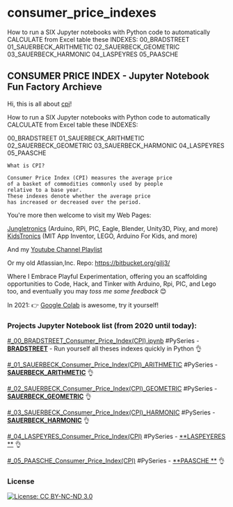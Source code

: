 # consumer_price_indexes
How to run a SIX Jupyter notebooks with Python code to automatically CALCULATE from Excel table these INDEXES: 00_BRADSTREET 01_SAUERBECK_ARITHMETIC 02_SAUERBECK_GEOMETRIC 03_SAUERBECK_HARMONIC 04_LASPEYRES 05_PAASCHE

## CONSUMER PRICE INDEX - Jupyter Notebook Fun Factory Archieve

Hi, this is all about [cpi](https://www.wallstreetmojo.com/consumer-price-index/)!

How to run a SIX Jupyter notebooks with Python code to automatically CALCULATE from Excel table these INDEXES: 

00_BRADSTREET 
01_SAUERBECK_ARITHMETIC 
02_SAUERBECK_GEOMETRIC 
03_SAUERBECK_HARMONIC 
04_LASPEYRES 
05_PAASCHE

```
What is CPI?

Consumer Price Index (CPI) measures the average price 
of a basket of commodities commonly used by people 
relative to a base year.
These indexes denote whether the average price 
has increased or decreased over the period.

```

You're more then welcome to visit my Web Pages:

[Jungletronics](https://medium.com/jungletronics) (Arduino, RPi, PIC, Eagle, Blender, Unity3D, Pixy, and more)
[KidsTronics](https://medium.com/kidstronics) (MIT App Inventor, LEGO, Arduino For Kids, and more)

And my [Youtube Channel Playlist](https://www.youtube.com/playlist?list=PLK3PeNcUzb8TwZuXZJgREj5nDbQxRLW_a)

Or my old Atlassian,Inc. Repo: https://bitbucket.org/gilj3/

Where I Embrace Playful Experimentation, offering you an scaffolding opportunities to Code, Hack,
and Tinker with Arduino, Rpi, PIC, and Lego too, and eventually you may _toss me some feedback_ :blush:

In 2021: :point_right: [Google Colab](https://colab.research.google.com/) is awesome, try it yourself! 

### Projects Jupyter Notebook list (from 2020 until today):

[#_00_BRADSTREET_Consumer_Price_Index(CPI).ipynb](/_00_BRADSTREET_Consumer_Price_Index(CPI).ipynb) #PySeries - [**BRADSTREET**](https://medium.com/jungletronics/how-to-calculate-consumer-price-index-cpi-d9475e11ee3a) - Run yourself all theses indexes quickly in Python 👌

[#_01_SAUERBECK_Consumer_Price_Index(CPI)_ARITHMETIC](/_01_SAUERBECK_Consumer_Price_Index(CPI)_ARITHMETIC.ipynb) #PySeries - [**SAUERBECK_ARITHMETIC**](https://medium.com/jungletronics/how-to-calculate-consumer-price-index-cpi-d9475e11ee3a)  👌

[#_02_SAUERBECK_Consumer_Price_Index(CPI)_GEOMETRIC](/_02_SAUERBECK_Consumer_Price_Index(CPI)_GEOMETRIC.ipynb) #PySeries - [**SAUERBECK_GEOMETRIC**](https://medium.com/jungletronics/how-to-calculate-consumer-price-index-cpi-d9475e11ee3a)   👌

[#_03_SAUERBECK_Consumer_Price_Index(CPI)_HARMONIC](/_03_SAUERBECK_Consumer_Price_Index(CPI)_HARMONIC.ipynb) #PySeries - [**SAUERBECK_HARMONIC**](https://medium.com/jungletronics/how-to-calculate-consumer-price-index-cpi-d9475e11ee3a)   👌

[#_04_LASPEYRES_Consumer_Price_Index(CPI)](/_04_LASPEYRES_Consumer_Price_Index(CPI).ipynb) #PySeries - [**LASPEYERES **](https://medium.com/jungletronics/how-to-calculate-consumer-price-index-cpi-d9475e11ee3a)   👌

[#_05_PAASCHE_Consumer_Price_Index(CPI)](/_05_PAASCHE_Consumer_Price_Index(CPI).ipynb) #PySeries - [**PAASCHE **](https://medium.com/jungletronics/how-to-calculate-consumer-price-index-cpi-d9475e11ee3a)   👌


### License

[![License: CC BY-NC-ND 3.0](https://img.shields.io/badge/License-CC%20BY--NC--ND%203.0-lightgrey.svg)](https://creativecommons.org/licenses/by-nc-nd/3.0/)

